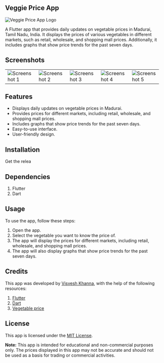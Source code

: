## Veggie Price App
![Veggie Price App Logo](https://raw.githubusercontent.com/visveshkhanna/vegetablepriceapp/main/assets/images/git-veg-icon.png)

A Flutter app that provides daily updates on vegetable prices in Madurai, Tamil Nadu, India. It displays the prices of various vegetables in different markets, such as retail, wholesale, and shopping mall prices. Additionally, it includes graphs that show price trends for the past seven days.

## Screenshots
<table>
  <tr>
    <td><img src="https://raw.githubusercontent.com/visveshkhanna/vegetablepriceapp/main/assets/screenshots/s1.jpg" alt="Screenshot 1"></td>
    <td><img src="https://raw.githubusercontent.com/visveshkhanna/vegetablepriceapp/main/assets/screenshots/s2.jpg" alt="Screenshot 2"></td>
    <td><img src="https://raw.githubusercontent.com/visveshkhanna/vegetablepriceapp/main/assets/screenshots/s3.jpg" alt="Screenshot 3"></td>
    <td><img src="https://raw.githubusercontent.com/visveshkhanna/vegetablepriceapp/main/assets/screenshots/s4.jpg" alt="Screenshot 4"></td>
    <td><img src="https://raw.githubusercontent.com/visveshkhanna/vegetablepriceapp/main/assets/screenshots/s5.jpg" alt="Screenshot 5"></td>
  </tr>
</table>

## Features
- Displays daily updates on vegetable prices in Madurai.
- Provides prices for different markets, including retail, wholesale, and shopping mall prices.
- Includes graphs that show price trends for the past seven days.
- Easy-to-use interface.
- User-friendly design.

## Installation
Get the relea


## Dependencies
1. Flutter
2. Dart

## Usage
To use the app, follow these steps:

1. Open the app.
2. Select the vegetable you want to know the price of.
3. The app will display the prices for different markets, including retail, wholesale, and shopping mall prices.
4. The app will also display graphs that show price trends for the past seven days.

## Credits
This app was developed by [Visvesh Khanna](https://github.com/visveshkhanna), with the help of the following resources:

1. [Flutter](https://docs.flutter.dev)
2. [Dart](https://dart.dev/guides)
3. [Vegetable price](http://vegetablemarketprice.com/) 

## License
This app is licensed under the [MIT License](https://raw.githubusercontent.com/visveshkhanna/vegetablepriceapp/main/LICENSE).

**Note:** This app is intended for educational and non-commercial purposes only. The prices displayed in this app may not be accurate and should not be used as a basis for trading or commercial activities.
